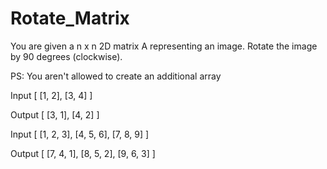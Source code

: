 # Rotate_Matrix

You are given a n x n 2D matrix A representing an image. Rotate the image by 90 degrees (clockwise).

PS: You aren't allowed to create an additional array

Input [ [1, 2], [3, 4] ]

Output [ [3, 1], [4, 2] ]

Input [ [1, 2, 3], [4, 5, 6], [7, 8, 9] ]

Output [ [7, 4, 1], [8, 5, 2], [9, 6, 3] ]

